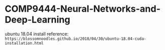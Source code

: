 # COMP9444-Neural-Networks-and-Deep-Learning

ubuntu 18.04 install reference: `https://blossomnoodles.github.io/2018/04/30/ubuntu-18.04-cuda-installation.html`
